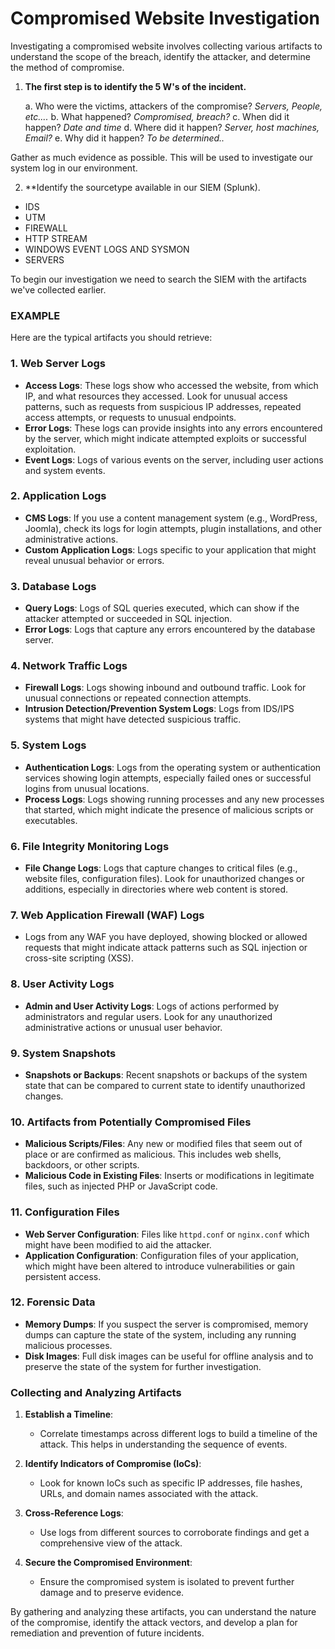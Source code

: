 

# Compromised Website Investigation

Investigating a compromised website involves collecting various artifacts to understand the scope of the breach, identify the attacker, and determine the method of compromise. 

1. **The first step is to identify the 5 W's of the incident.**

	a. Who were the victims, attackers of the compromise? *Servers, People, etc....*
	b. What happened? *Compromised, breach?*
	c. When did it happen? *Date and time*
	d. Where did it happen? *Server, host machines, Email?*
	e. Why did it happen? *To be determined..*

Gather as much evidence as possible. This will be used to investigate our system log in our environment. 

2. **Identify the sourcetype available in our SIEM (Splunk). 
- IDS
- UTM
- FIREWALL
- HTTP STREAM
- WINDOWS EVENT LOGS AND SYSMON
- SERVERS



To begin our investigation we need to search the SIEM with the artifacts we've collected earlier.

### EXAMPLE

Here are the typical artifacts you should retrieve:

### 1. **Web Server Logs**
   - **Access Logs**: These logs show who accessed the website, from which IP, and what resources they accessed. Look for unusual access patterns, such as requests from suspicious IP addresses, repeated access attempts, or requests to unusual endpoints.
   - **Error Logs**: These logs can provide insights into any errors encountered by the server, which might indicate attempted exploits or successful exploitation.
   - **Event Logs**: Logs of various events on the server, including user actions and system events.

### 2. **Application Logs**
   - **CMS Logs**: If you use a content management system (e.g., WordPress, Joomla), check its logs for login attempts, plugin installations, and other administrative actions.
   - **Custom Application Logs**: Logs specific to your application that might reveal unusual behavior or errors.

### 3. **Database Logs**
   - **Query Logs**: Logs of SQL queries executed, which can show if the attacker attempted or succeeded in SQL injection.
   - **Error Logs**: Logs that capture any errors encountered by the database server.

### 4. **Network Traffic Logs**
   - **Firewall Logs**: Logs showing inbound and outbound traffic. Look for unusual connections or repeated connection attempts.
   - **Intrusion Detection/Prevention System Logs**: Logs from IDS/IPS systems that might have detected suspicious traffic.

### 5. **System Logs**
   - **Authentication Logs**: Logs from the operating system or authentication services showing login attempts, especially failed ones or successful logins from unusual locations.
   - **Process Logs**: Logs showing running processes and any new processes that started, which might indicate the presence of malicious scripts or executables.

### 6. **File Integrity Monitoring Logs**
   - **File Change Logs**: Logs that capture changes to critical files (e.g., website files, configuration files). Look for unauthorized changes or additions, especially in directories where web content is stored.

### 7. **Web Application Firewall (WAF) Logs**
   - Logs from any WAF you have deployed, showing blocked or allowed requests that might indicate attack patterns such as SQL injection or cross-site scripting (XSS).

### 8. **User Activity Logs**
   - **Admin and User Activity Logs**: Logs of actions performed by administrators and regular users. Look for any unauthorized administrative actions or unusual user behavior.

### 9. **System Snapshots**
   - **Snapshots or Backups**: Recent snapshots or backups of the system state that can be compared to current state to identify unauthorized changes.

### 10. **Artifacts from Potentially Compromised Files**
   - **Malicious Scripts/Files**: Any new or modified files that seem out of place or are confirmed as malicious. This includes web shells, backdoors, or other scripts.
   - **Malicious Code in Existing Files**: Inserts or modifications in legitimate files, such as injected PHP or JavaScript code.

### 11. **Configuration Files**
   - **Web Server Configuration**: Files like `httpd.conf` or `nginx.conf` which might have been modified to aid the attacker.
   - **Application Configuration**: Configuration files of your application, which might have been altered to introduce vulnerabilities or gain persistent access.

### 12. **Forensic Data**
   - **Memory Dumps**: If you suspect the server is compromised, memory dumps can capture the state of the system, including any running malicious processes.
   - **Disk Images**: Full disk images can be useful for offline analysis and to preserve the state of the system for further investigation.

### Collecting and Analyzing Artifacts

1. **Establish a Timeline**:
   - Correlate timestamps across different logs to build a timeline of the attack. This helps in understanding the sequence of events.

2. **Identify Indicators of Compromise (IoCs)**:
   - Look for known IoCs such as specific IP addresses, file hashes, URLs, and domain names associated with the attack.

3. **Cross-Reference Logs**:
   - Use logs from different sources to corroborate findings and get a comprehensive view of the attack.

4. **Secure the Compromised Environment**:
   - Ensure the compromised system is isolated to prevent further damage and to preserve evidence.

By gathering and analyzing these artifacts, you can understand the nature of the compromise, identify the attack vectors, and develop a plan for remediation and prevention of future incidents.